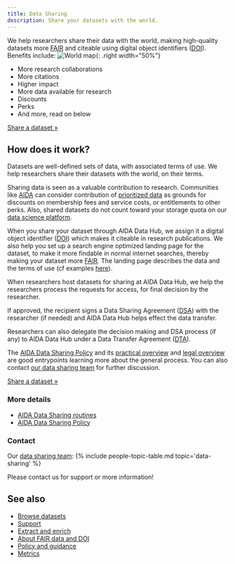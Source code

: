 ```yaml
---
title: Data Sharing
description: Share your datasets with the world.
---
```

We help researchers share their data with the world, making high-quality
datasets more [FAIR](/metrics#fair) and citeable using digital object identifiers
([DOI](/about/fair#what-are-dois-and-dataset-registers)). Benefits include:
![World map](/assets/images/world-map-colored.svg){: .right width="50%"}
* More research collaborations
* More citations
* Higher impact
* More data available for research
* Discounts
* Perks
* And more, read on below

<a class="button" href="mailto:aida-data@nbis.se?subject=New dataset for sharing through AIDA Data Hub%3f">Share a dataset &raquo;</a>

## How does it work?
Datasets are well-defined sets of data, with associated terms of use.
We help researchers share their datasets with the world, on their terms.

Sharing data is seen as a valuable contribution to research. Communities like
[AIDA](../../about/engagements/aida) can consider contribution of [prioritized data](../extract-enrich#prio)
as grounds for discounts on membership fees and service costs, or entitlements
to other perks. Also, shared datasets do not count toward your storage
quota on our [data science platform](../../data-science-platform).

When you share your dataset through AIDA Data Hub, we assign it a digital object
identifier ([DOI](/about/fair#what-are-dois-and-dataset-registers)) which makes it
citeable in research publications. We also help you set up a search engine
optimized landing page for the dataset, to make it more findable in normal
internet searches, thereby making your dataset more [FAIR](/metrics#fair). The
landing page describes the data and the terms of use (cf examples [here](../../datasets)).

When researchers host datasets for sharing at AIDA Data Hub, we help the
researchers process the requests for access, for final decision by the researcher.

If approved, the recipient signs a Data Sharing Agreement ([DSA](/sharing/templates))
with the researcher (if needed) and AIDA Data Hub helps effect the data transfer.

Researchers can also delegate the decision making and DSA process (if any)
to AIDA Data Hub under a Data Transfer Agreement ([DTA](/sharing/templates)).

The [AIDA Data Sharing Policy](/sharing) and its [practical overview](/sharing/overview)
and [legal overview](/sharing/context#common-practice) are good entrypoints
learning more about the general process. You can also contact
[our data sharing team](#contact)  for further discussion.

<a class="button" href="mailto:aida-data@nbis.se?subject=New dataset for sharing through AIDA Data Hub%3f">Share a dataset &raquo;</a>

### More details
* [AIDA Data Sharing routines](https://docs.google.com/document/d/1rj8qfjlqxazo-7Fdr5dhnz0jBqad7LxlwGEgIsGKnEY/edit)
* [AIDA Data Sharing Policy](/sharing)

### Contact
Our [data sharing team](../people#data-sharing):
{% include people-topic-table.md topic='data-sharing' %}

Please contact us for support or more information!

## See also

* [Browse datasets](../../datasets)
* [Support](../../support)
* [Extract and enrich](../extract-enrich)
* [About FAIR data and DOI](/about/fair#what-are-dois-and-dataset-registers)
* [Policy and guidance](../../policy)
* [Metrics](/metrics)
